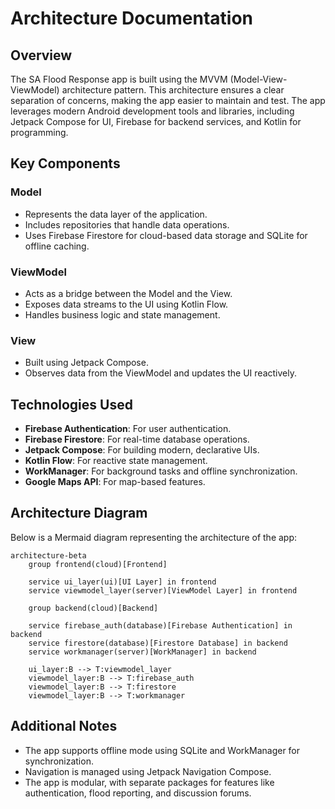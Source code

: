# Architecture Documentation

## Overview
The SA Flood Response app is built using the MVVM (Model-View-ViewModel) architecture pattern. This architecture ensures a clear separation of concerns, making the app easier to maintain and test. The app leverages modern Android development tools and libraries, including Jetpack Compose for UI, Firebase for backend services, and Kotlin for programming.

## Key Components

### Model
- Represents the data layer of the application.
- Includes repositories that handle data operations.
- Uses Firebase Firestore for cloud-based data storage and SQLite for offline caching.

### ViewModel
- Acts as a bridge between the Model and the View.
- Exposes data streams to the UI using Kotlin Flow.
- Handles business logic and state management.

### View
- Built using Jetpack Compose.
- Observes data from the ViewModel and updates the UI reactively.

## Technologies Used
- **Firebase Authentication**: For user authentication.
- **Firebase Firestore**: For real-time database operations.
- **Jetpack Compose**: For building modern, declarative UIs.
- **Kotlin Flow**: For reactive state management.
- **WorkManager**: For background tasks and offline synchronization.
- **Google Maps API**: For map-based features.

## Architecture Diagram
Below is a Mermaid diagram representing the architecture of the app:

```mermaid
architecture-beta
    group frontend(cloud)[Frontend]

    service ui_layer(ui)[UI Layer] in frontend
    service viewmodel_layer(server)[ViewModel Layer] in frontend

    group backend(cloud)[Backend]

    service firebase_auth(database)[Firebase Authentication] in backend
    service firestore(database)[Firestore Database] in backend
    service workmanager(server)[WorkManager] in backend

    ui_layer:B --> T:viewmodel_layer
    viewmodel_layer:B --> T:firebase_auth
    viewmodel_layer:B --> T:firestore
    viewmodel_layer:B --> T:workmanager
```

## Additional Notes
- The app supports offline mode using SQLite and WorkManager for synchronization.
- Navigation is managed using Jetpack Navigation Compose.
- The app is modular, with separate packages for features like authentication, flood reporting, and discussion forums.

